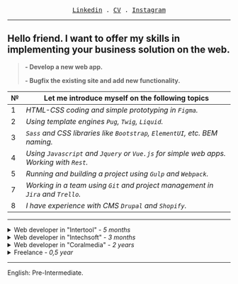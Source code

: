 <p align="center">
  <samp>
    <a href="https://www.linkedin.com/in/aleksej579/">Linkedin</a> .
    <a href="https://docs.google.com/document/d/1GQn1uagV6vGFN-dzJT448EkgUJ4gSEppVKmDHOHM-_k/edit?usp=sharing">CV</a> .
    <a href="https://www.instagram.com/eremenko_579/">Instagram</a>
  </samp>
</p>

---

## Hello friend. I want to offer my skills in implementing your business solution on the web.

>**- Develop a new web app.**
>
>**- Bugfix the existing site and add new functionality.**

№ | Let me introduce myself on the following topics
---|---
1 | _HTML-CSS coding and simple prototyping in <code>Figma</code>._
2 | _Using template engines <code>Pug</code>, <code>Twig</code>, <code>Liquid</code>._
3 | _<code>Sass</code> and CSS libraries like <code>Bootstrap</code>, <code>ElementUI</code>, etc. BEM naming._
4 | _Using <code>Javascript</code> and <code>Jquery</code> or <code>Vue.js</code> for simple web apps. Working with <code>Rest</code>._
5 | _Running and building a project using <code>Gulp</code> and <code>Webpack</code>._
7 | _Working in a team using <code>Git</code> and project management in <code>Jira</code> and <code>Trello</code>._
8 | _I have experience with CMS <code>Drupal</code> and <code>Shopify</code>._

---

<details>
  <summary>Web developer in "Intertool" - <i>5 months</i></summary>
  <i>
    Optimization of existing sites (markup and styling). Developing and adding new components. Working together as a team. Using PHP in layout (not backend). <br>
    https://intertool.ua    https://mirinstrumenta.ua <pre>Git  GitLab  VM  JS  Html  Css/Scss </pre>
  </i>
</details>

<details>
  <summary>Web developer in "Intechsoft" - <i>3 months</i></summary>
  <i>
    Shopify store development. 
    Customization of the design theme. Adding new functionality. Workflow in Jira. Communication in Slack.
    Daily progress reports. Weekly reports - Demo. <br>
    http://shopyfyliquid.myshopify.com <pre>Jira  Git  Shopify  Liquid   Javascript  Html  Css</pre>
  </i>
</details>

<details>
  <summary>Web developer in "Coralmedia" - <i>2 years</i></summary>
    <i>
    Development in CMS Drupal 7/8. HTML-CSS coding. Content management. Prototyping in Figma. Manual testing mobile app. <br>
    http://art-coral.com <pre>Drupal  Twig  Jquery  Rest  Html  Css  Gulp  Figma</pre>
   </i>
</details>

<details>
  <summary>Freelance - <i>0,5 year</i></summary>
    <i>
      Making test tasks using different tools and technologies. <br>
      https://intertool.netlify.app <br> 
      http://naturetour.eu3.biz  <br> 
      http://sho-studio.eu3.org  <br> 
      https://big-drop.netlify.app  <br> 
      https://github.com/Aleksej579/weather_project  <br> 
      http://darly.netlify.app  <br> 
      https://authentication-5bff9.web.app <pre>pug  sass  gulp  vue  react  angular10</pre>
      Store development. <br>
      http://dogs-bomba.eu3.org <pre>php  mysql</pre>
      Personal site with notes.  <br>
      http://maintoexamine.eu3.org <pre>pug  stylus  javascript </pre>
  </i>
</details>

---

English: Pre-Intermediate.
